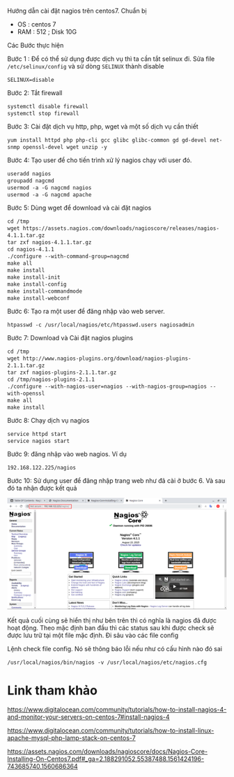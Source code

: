 Hướng dẫn cài đặt nagios trên centos7. Chuẩn bị
- OS : centos 7
- RAM : 512 ; Disk 10G

Các Bước thực hiện 

Bước 1 : Để có thể sử dụng được dịch vụ thì ta cần tắt selinux đi. Sửa file `/etc/selinux/config` và sử dòng `SELINUX` thành disable  
```
SELINUX=disable
```
Bước 2: Tắt firewall 
```
systemctl disable firewall
systemctl stop firewall 
```
Bước 3: Cài đặt dịch vụ http, php, wget và một số dịch vụ cần thiết
```
yum install httpd php php-cli gcc glibc glibc-common gd gd-devel net-snmp openssl-devel wget unzip -y
```
Bước 4: Tạo user để cho tiến trình xử lý nagios chạy với user đó. 
```
useradd nagios
groupadd nagcmd
usermod -a -G nagcmd nagios
usermod -a -G nagcmd apache
```
Bước 5: Dùng wget để download và cài đặt nagios
```
cd /tmp
wget https://assets.nagios.com/downloads/nagioscore/releases/nagios-4.1.1.tar.gz
tar zxf nagios-4.1.1.tar.gz
cd nagios-4.1.1
./configure --with-command-group=nagcmd
make all
make install
make install-init
make install-config
make install-commandmode
make install-webconf
```
Bước 6: Tạo ra một user để đăng nhập vào web server.
```
htpasswd -c /usr/local/nagios/etc/htpasswd.users nagiosadmin
```
Bước 7: Download và Cài đặt nagios plugins
```
cd /tmp
wget http://www.nagios-plugins.org/download/nagios-plugins-2.1.1.tar.gz
tar zxf nagios-plugins-2.1.1.tar.gz
cd /tmp/nagios-plugins-2.1.1
./configure --with-nagios-user=nagios --with-nagios-group=nagios --with-openssl
make all
make install
```
Bước 8: Chạy dịch vụ nagios
```
service httpd start
service nagios start
```
Bước 9: đăng nhập vào web nagios. Ví dụ 
```
192.168.122.225/nagios
```
Bước 10: Sử dụng user để đăng nhập trang web như đã cài ở bước 6. Và sau đó ta nhận được kết quả 

![](../images/install/screen_7.png)

Kết quả cuối cùng sẽ hiển thị như bên trên thì có nghĩa là nagios đã được hoạt động. Theo mặc định ban đầu thì các status sau khi được check sẽ được lưu trữ tại một file mặc định. Đi sâu vào các file config 

Lệnh check file config. Nó sẽ thông báo lỗi nếu như có cấu hình nào đó sai
```
/usr/local/nagios/bin/nagios -v /usr/local/nagios/etc/nagios.cfg
```

# Link tham khảo 

https://www.digitalocean.com/community/tutorials/how-to-install-nagios-4-and-monitor-your-servers-on-centos-7#install-nagios-4

https://www.digitalocean.com/community/tutorials/how-to-install-linux-apache-mysql-php-lamp-stack-on-centos-7

https://assets.nagios.com/downloads/nagioscore/docs/Nagios-Core-Installing-On-Centos7.pdf#_ga=2.188291052.55387488.1561424196-743685740.1560686364
